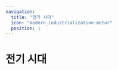 ```yaml
---
navigation:
  title: "전기 시대"
  icon: "modern_industrialization:motor"
  position: 1
---
```


# 전기 시대

<SubPages />
